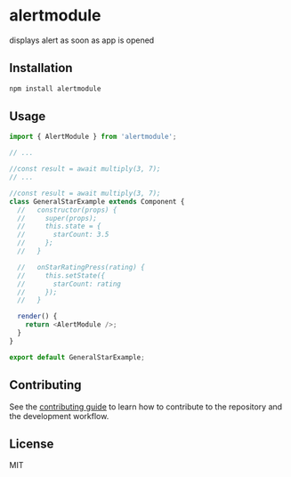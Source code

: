 # alertmodule

displays alert as soon as app is opened

## Installation

```sh
npm install alertmodule
```

## Usage

```js
import { AlertModule } from 'alertmodule';

// ...

//const result = await multiply(3, 7);
// ...

//const result = await multiply(3, 7);
class GeneralStarExample extends Component {
  //   constructor(props) {
  //     super(props);
  //     this.state = {
  //       starCount: 3.5
  //     };
  //   }

  //   onStarRatingPress(rating) {
  //     this.setState({
  //       starCount: rating
  //     });
  //   }

  render() {
    return <AlertModule />;
  }
}

export default GeneralStarExample;
```

## Contributing

See the [contributing guide](CONTRIBUTING.md) to learn how to contribute to the repository and the development workflow.

## License

MIT

